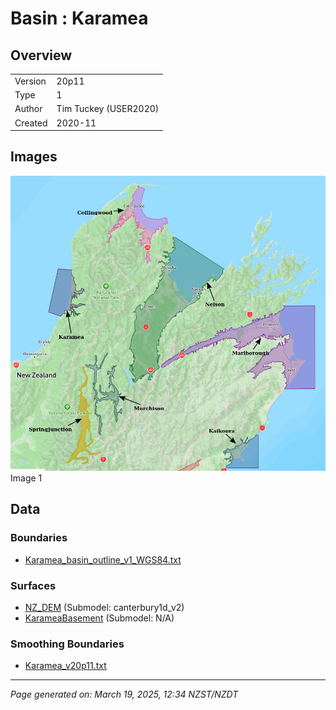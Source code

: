 # Basin : Karamea

## Overview
|         |                     |
|---------|---------------------|
| Version | 20p11           |
| Type    | 1        |
| Author  | Tim Tuckey (USER2020)            |
| Created | 2020-11           |


## Images
![](../images/basins/SI_north.png) Image 1

## Data
### Boundaries
- [Karamea_basin_outline_v1_WGS84.txt](../../velocity_modelling/Data/USER20_BASINS/Karamea_basin_outline_v1_WGS84.txt)

### Surfaces
- [NZ_DEM](../../velocity_modelling/Data/DEM/NZ_DEM_HD.in) (Submodel: canterbury1d_v2)
- [KarameaBasement](../../velocity_modelling/Data/USER20_BASINS/KarameaBasin_WGS84_500m_v12v11v2020.in) (Submodel: N/A)

### Smoothing Boundaries
- [Karamea_v20p11.txt](../../velocity_modelling/Data/Boundaries/Smoothing/Karamea_v20p11.txt)

---
*Page generated on: March 19, 2025, 12:34 NZST/NZDT*
